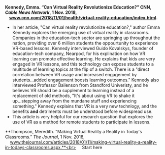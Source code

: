 **Kennedy, Emma. “Can Virtual Reality Revolutionize Education?” CNN, *Cable News Network*, 1 Nov. 2018, &nbsp;&nbsp;&nbsp;&nbsp;www.cnn.com/2018/11/01/health/virtual-reality-education/index.html.**
* In her article, "Can virtual reality revolutionize education?," author Emma Kennedy explores the emerging use of virtual reality in classrooms. Companies in the education-tech sector are springing up throughout the nation, providing over 6 million students the oppourtunity to experience VR-based lessons. Kennedy interviewed Guido Kovalskys, founder of education-tech company, Nearpod, for his explination on how VR learning can promote effective learning. He explains that kids are very engaged in VR lessons, and this technology can expose students to a multitude of learning topics at the flip of a switch. There is a "direct correlation between VR usage and increased engagement by students...added engagement boosts learning outcomes." Kennedy also interviewed Professor Bailenson from Standford Univeristy, and he believes VR should be a supplement to learning instead of a replacement of old methods, "It's about using VR to shake it up...stepping away from the mundane stuff and experiencing something." Kennedy explains that VR is a very new technlogy, and the benefits **and** detriments must be understood before widespread use.
* This article is very helpful for our research question that explores the use of VR as a method for remote students to participate in lessons.

**Thompson, Meredith. “Making Virtual Reality a Reality in Today's Classrooms.” *The Journal*, 1 Nov. 2018, &nbsp;&nbsp;&nbsp;&nbsp;www.thejournal.com/articles/2018/01/11/making-virtual-reality-a-reality-in-todays-classrooms.aspx.**<br>
&nbsp;&nbsp;&nbsp;&nbsp;Start here
